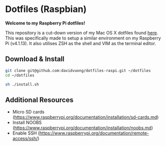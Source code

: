 # Dotfiles (Raspbian)

**Welcome to my Raspberry Pi dotfiles!**

This repository is a cut-down version of my Mac OS X dotfiles found [here](https://github.com/davidvuong/dotfiles). This was specifically made to setup a similar environment on my Raspberry Pi (v4.1.13). It also utilises ZSH as the shell and VIM as the terminal editor.

## Download & Install

```bash
git clone git@github.com:davidvuong/dotfiles-raspi.git ~/dotfiles
cd ~/dotfiles

sh ./install.sh
```

## Additional Resources

* Micro SD cards (https://www.raspberrypi.org/documentation/installation/sd-cards.md)
* Install NOOBS (https://www.raspberrypi.org/documentation/installation/noobs.md)
* Enable SSH (https://www.raspberrypi.org/documentation/remote-access/ssh/)
